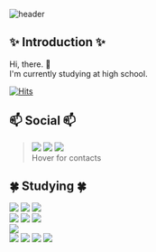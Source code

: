 ![header](https://capsule-render.vercel.app/api?type=waving&height=350&color=gradient&text=saeol0415&reversal=false&textBg=false&desc=Korean%20High%20School%20Student&descAlignY=55&fontAlignY=40&fontSize=80)

## ✨ Introduction ✨
Hi, there. 👋   
I'm currently studying at high school.

[![Hits](https://hits.seeyoufarm.com/api/count/incr/badge.svg?url=https%3A%2F%2Fgithub.com%2Fsaeol0415%2Fhit-counter&count_bg=%233B83E7&title_bg=%23555555&icon=github.svg&icon_color=%23E7E7E7&title=Github&edge_flat=false)](https://hits.seeyoufarm.com)

## 📫 Social 📫
> <span title="Email: saeol0415@gmail.com"><img src="https://img.shields.io/badge/Gmail-D14836?style=for-the-badge&logo=gmail&logoColor=white"></span>
> <span title="DM: @saeol0415"><img src="https://img.shields.io/badge/Discord-%235865F2.svg?style=for-the-badge&logo=discord&logoColor=white"></span>
> <a href="https://github.com/saeol0415"><img src="https://img.shields.io/badge/GitHub-181717.svg?style=for-the-badge&logo=GitHub&logoColor=white"/></a> <br>
> Hover for contacts

## 🍀 Studying 🍀
<div align=c>
  <img src="https://img.shields.io/badge/c-%2300599C.svg?style=for-the-badge&logo=c&logoColor=white">
  <img src="https://img.shields.io/badge/C%2B%2B-%2300599C?style=for-the-badge&logo=cplusplus">
  <img src="https://img.shields.io/badge/python-3670A0?style=for-the-badge&logo=python&logoColor=ffdd54">
  <br>
  <img src="https://img.shields.io/badge/html5-%23E34F26.svg?style=for-the-badge&logo=html5&logoColor=white">
  <img src="https://img.shields.io/badge/css3-%231572B6.svg?style=for-the-badge&logo=css3&logoColor=white">
  <img src="https://img.shields.io/badge/javascript-%23323330.svg?style=for-the-badge&logo=javascript&logoColor=%23F7DF1E">
  <br>
  <img src="https://img.shields.io/badge/git-%23F05033.svg?style=for-the-badge&logo=git&logoColor=white"> 
  <br>
  <img src="https://img.shields.io/badge/numpy-%23013243.svg?style=for-the-badge&logo=numpy&logoColor=white">
  <img src="https://img.shields.io/badge/pandas-%23150458.svg?style=for-the-badge&logo=pandas&logoColor=white">
  <img src="https://img.shields.io/badge/Matplotlib-%23ffffff.svg?style=for-the-badge&logo=Matplotlib&logoColor=black">
  <img src="https://img.shields.io/badge/scikit--learn-%23F7931E.svg?style=for-the-badge&logo=scikit-learn&logoColor=white">
</div>
